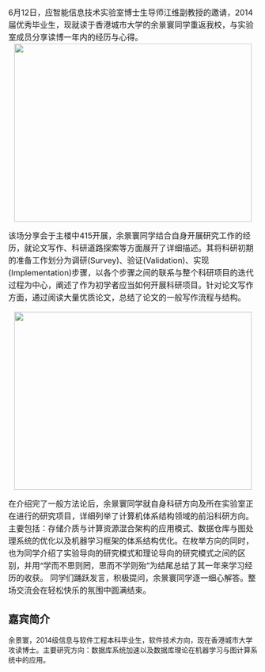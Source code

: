 <div style="font-size: 16px;line-height:25px">
6月12日，应智能信息技术实验室博士生导师江维副教授的邀请，2014届优秀毕业生，现就读于香港城市大学的余景寰同学重返我校，与实验室成员分享读博一年内的经历与心得。
<center>
<img src="https://s2.ax1x.com/2019/06/12/VWQ6H0.jpg"  style="width:480px;height:360px;" /><p/>
</center>

该场分享会于主楼中415开展，余景寰同学结合自身开展研究工作的经历，就论文写作、科研道路探索等方面展开了详细描述。其将科研初期的准备工作划分为调研(Survey)、验证(Validation)、实现(Implementation)步骤，以各个步骤之间的联系与整个科研项目的迭代过程为中心，阐述了作为初学者应当如何开展科研项目。针对论文写作方面，通过阅读大量优质论文，总结了论文的一般写作流程与结构。

<center>
<img src="https://s2.ax1x.com/2019/06/12/VWQyBq.jpg"  style="width:480px;height:360px;" /><p/>
</center>


在介绍完了一般方法论后，余景寰同学就自身科研方向及所在实验室正在进行的研究项目，详细列举了计算机体系结构领域的前沿科研方向。主要包括：存储介质与计算资源混合架构的应用模式、数据仓库与图处理系统的优化以及机器学习框架的体系结构优化。在枚举方向的同时，也为同学介绍了实验导向的研究模式和理论导向的研究模式之间的区别，并用“学而不思则罔，思而不学则殆”为结尾总结了其一年来学习经历的收获。
同学们踊跃发言，积极提问，余景寰同学逐一细心解答。整场交流会在轻松快乐的氛围中圆满结束。

</div>

## 嘉宾简介
余景寰，2014级信息与软件工程本科毕业生，软件技术方向，现在香港城市大学攻读博士。主要研究方向：数据库系统加速以及数据库理论在机器学习与图计算系统中的应用。
